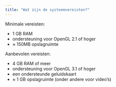 ```yaml
---
title: "Wat zijn de systeemvereisten?"
---
```


Minimale vereisten:
- 1 GB RAM
- ondersteuning voor OpenGL 2.1 of hoger
- ≈ 150MB opslagruimte

Aanbevolen vereisten:
- 4 GB RAM of meer
- ondersteuning voor OpenGL 3.1 of hoger
- een ondersteunde geluidskaart
- ≈ 1 GB opslagruimte (onder andere voor video’s)
